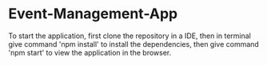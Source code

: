 # Event-Management-App

To start the application, first clone the repository in a IDE, then in terminal give command 'npm install' to install the dependencies, then give command 'npm start' to view the application in the browser.

